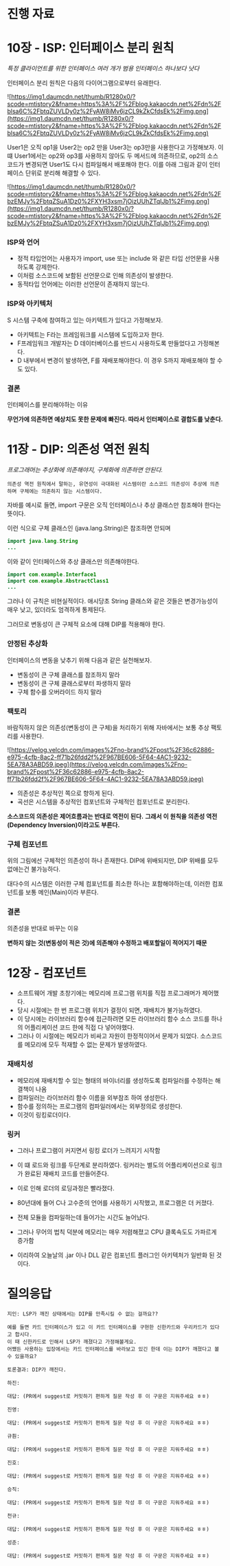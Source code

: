 # 진행 자료
# 10장 - ISP: 인터페이스 분리 원칙
*특정 클라이언트를 위한 인터페이스 여러 개가 범용 인터페이스 하나보다 낫다*

인터페이스 분리 원칙은 다음의 다이어그램으로부터 유래한다.

![https://img1.daumcdn.net/thumb/R1280x0/?scode=mtistory2&fname=https%3A%2F%2Fblog.kakaocdn.net%2Fdn%2Fblsa6C%2FbtqZUVLDy0z%2FyAW8iMv6jzCL9kZkCfdsEk%2Fimg.png](https://img1.daumcdn.net/thumb/R1280x0/?scode=mtistory2&fname=https%3A%2F%2Fblog.kakaocdn.net%2Fdn%2Fblsa6C%2FbtqZUVLDy0z%2FyAW8iMv6jzCL9kZkCfdsEk%2Fimg.png)

User1은 오직 op1을 User2는 op2 만을 User3는 op3만을 사용한다고 가정해보자. 이 떄 User1에서는 op2와 op3를 사용하지 않아도 두 메서드에 의존하므로, op2의 소스코드가 변경되면 User1도 다시 컴파일해서 배포해야 한다. 이를 아래 그림과 같이 인터페이스 단위로 분리해 해결할 수 있다.

![https://img1.daumcdn.net/thumb/R1280x0/?scode=mtistory2&fname=https%3A%2F%2Fblog.kakaocdn.net%2Fdn%2FbzEMJy%2FbtqZSuA1Dz0%2FXYH3xsm7jOizUUhZTqIJb1%2Fimg.png](https://img1.daumcdn.net/thumb/R1280x0/?scode=mtistory2&fname=https%3A%2F%2Fblog.kakaocdn.net%2Fdn%2FbzEMJy%2FbtqZSuA1Dz0%2FXYH3xsm7jOizUUhZTqIJb1%2Fimg.png)

### ISP와 언어

- 정적 타입언어는 사용자가 import, use 또는 include 와 같은 타입 선언문을 사용하도록 강제한다.
- 이처럼 소스코드에 보함된 선언문으로 인해 의존성이 발생한다.
- 동적타입 언어에는 이러한 선언문이 존재하지 않는다.

### ISP와 아키텍처

S 시스템 구축에 참여하고 있는 아키텍트가 있다고 가정해보자.

- 아키텍트는 F라는 프레임워크를 시스템에 도입하고자 한다.
- F프레임워크 개발자는 D 데이터베이스를 반드시 사용하도록 만들었다고 가정해본다.
- D 내부에서 변경이 발생하면, F를 재배포해야한다. 이 경우 S까지 재배포해야 할 수도 있다.

### 결론

인터페이스를 분리해야하는 이유

**무언가에 의존하면 예상치도 못한 문제에 빠진다. 따라서 인터페이스로 결합도를 낮춘다.**

# 11장 - DIP: 의존성 역전 원칙
*프로그래머는 추상화에 의존해야지, 구체화에 의존하면 안된다.*

```
의존성 역전 원칙에서 말하는, 유연성이 극대화된 시스템이란 소스코드 의존성이 추상에 의존하며 구체에는 의존하지 않는 시스템이다.
```

자바를 예시로 들면, import 구문은 오직 인터페이스나 추상 클래스만 참조해야 한다는 뜻이다.


이런 식으로 구체 클래스인 (java.lang.String)은 참조하면 안되며
```java
import java.lang.String
...
```

이와 같이 인터페이스와 추상 클래스만 의존해야한다.

```java
import com.example.Interface1
import com.example.AbstractClass1
...
```

그러나 이 규칙은 비현실적이다. 애시당초 String 클래스와 같은 것들은 변경가능성이 매우 낮고, 있더라도 엄격하게 통제된다.

그러므로 변동성이 큰 구체적 요소에 대해 DIP를 적용해야 한다.

### 안정된 추상화

인터페이스의 변동을 낮추기 위해 다음과 같은 실천해보자.

- 변동성이 큰 구체 클래스를 참조하지 말라
- 변동성이 큰 구체 클래스로부터 파생하지 말라
- 구체 함수를 오버라이드 하지 말라

### 팩토리

바람직하지 않은 의존성(변동성이 큰 구체)을 처리하기 위해 자바에서는 보통 추상 팩토리를 사용한다. 

![https://velog.velcdn.com/images%2Fno-brand%2Fpost%2F36c62886-e975-4cfb-8ac2-ff71b26fdd2f%2F967BE606-5F64-4AC1-9232-5EA78A3ABD59.jpeg](https://velog.velcdn.com/images%2Fno-brand%2Fpost%2F36c62886-e975-4cfb-8ac2-ff71b26fdd2f%2F967BE606-5F64-4AC1-9232-5EA78A3ABD59.jpeg)

- 의존성은 추상적인 쪽으로 향하게 된다.
- 곡선은 시스템을 추상적인 컴포넌트와 구체적인 컴포넌트로 분리한다. 

**소스코드의 의존성은 제어흐름과는 반대로 역전이 된다.**
**그래서 이 원칙을 의존성 역전(Dependency Inversion)이라고도 부른다.**

### 구체 컴포넌트

위의 그림에선 구체적인 의존성이 하나 존재한다. DIP에 위배되지만, DIP 위배를 모두 없애는건 불가능하다.

대다수의 시스템은 이러한 구체 컴포넌트를 최소한 하나는 포함해야하는데, 이러한 컴포넌트를 보통 메인(Main)이라 부른다.

### 결론

의존성을 반대로 바꾸는 이유

**변하지 않는 것(변동성이 적은 것)에 의존해야 수정하고 배포할일이 적어지기 때문**

# 12장 - 컴포넌트

- 소프트웨어 개발 초창기에는 메모리에 프로그램 위치를 직접 프로그래머가 제어했다.
- 당시 시절에는 한 번 프로그램 위치가 결정이 되면, 재배치가 불가능하였다. 
- 이 당시에는 라이브러리 함수에 접근하려면 모든 라이브러리 함수 소스 코드를 하나의 어플리케이션 코드 한에 직접 다 넣어야했다.
- 그러나 이 시절에는 메모리가 비싸고 자원이 한정적이어서 문제가 되었다. 소스코드를 메모리에 모두 적재할 수 없는 문제가 발생하였다.


### 재배치성

- 메모리에 재배치할 수 있는 형태의 바이너리를 생성하도록 컴파일러를 수정하는 해결책이 나옴
- 컴파일러는 라이브러리 함수 이름을 외부참조 하여 생성한다.
- 함수를 정의하는 프로그램의 컴파일러에서는 외부정의로 생성한다.
- 이것이 링킹로더이다.

### 링커
- 그러나 프로그램이 커지면서 링킹 로더가 느려지기 시작함
- 이 떄 로드와 링크를 두단계로 분리하였다. 링커라는 별도의 어플리케이션으로 링크가 완료된 재배치 코드를 만들어준다.
- 이로 인해 로더의 로딩과정은 빨라졌다.


- 80년대에 들어 C나 고수준의 언어를 사용하기 시작했고, 프로그램은 더 커졌다.
- 전체 모듈을 컴파일하는데 들어가는 시간도 늘어났다.
- 그러나 무어의 법칙 덕분에 메모리는 매우 저렴해졌고 CPU 클록속도도 가파르게 증가함
- 이리하여 오늘날의 .jar 이나 DLL 같은 컴포넌트 플러그인 아키텍처가 일반화 된 것이다.


# 질의응답

```text
지인: LSP가 깨진 상태에서는 DIP를 만족시킬 수 없는 걸까요??

예를 들면 카드 인터페이스가 있고 이 카드 인터페이스를 구현한 신한카드와 우리카드가 있다고 합시다.
이 때 신한카드로 인해서 LSP가 깨졌다고 가정해볼게요.
어쨌든 사용하는 입장에서는 카드 인터페이스를 바라보고 있긴 한데 이는 DIP가 깨졌다고 볼 수 있을까요?

토론결과: DIP가 깨진다.
```

```text
하진:

대답: (PR에서 suggest로 커밋하기 편하게 질문 작성 후 이 구문은 지워주세요 ㅎㅎ)
```

```text
진영:

대답: (PR에서 suggest로 커밋하기 편하게 질문 작성 후 이 구문은 지워주세요 ㅎㅎ)
```

```text
규훤:

대답: (PR에서 suggest로 커밋하기 편하게 질문 작성 후 이 구문은 지워주세요 ㅎㅎ)
```

```text
진호:

대답: (PR에서 suggest로 커밋하기 편하게 질문 작성 후 이 구문은 지워주세요 ㅎㅎ)
```

```text
승직:

대답: (PR에서 suggest로 커밋하기 편하게 질문 작성 후 이 구문은 지워주세요 ㅎㅎ)
```

```text
천규:

대답: (PR에서 suggest로 커밋하기 편하게 질문 작성 후 이 구문은 지워주세요 ㅎㅎ)
```

```text
성준:

대답: (PR에서 suggest로 커밋하기 편하게 질문 작성 후 이 구문은 지워주세요 ㅎㅎ)
```
